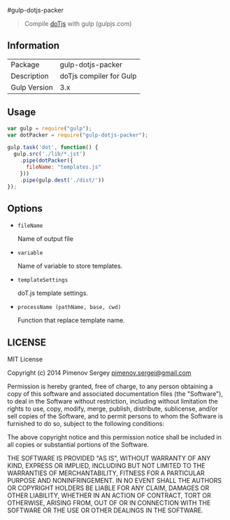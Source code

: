 #gulp-dotjs-packer

> Compile [doTjs](https://github.com/olado/doT) with gulp (gulpjs.com)

## Information

<table>
<tr> 
<td>Package</td><td>gulp-dotjs-packer</td>
</tr>
<tr>
<td>Description</td>
<td>doTjs compiler for Gulp</td>
</tr>
<tr>
<td>Gulp Version</td>
<td>3.x</td>
</tr>
</table>

## Usage

```javascript
var gulp = require("gulp");
var dotPacker = require("gulp-dotjs-packer");

gulp.task('dot', function() {
  gulp.src('./lib/*.jst')
	.pipe(dotPacker({
      fileName: "templates.js"
    }))
    .pipe(gulp.dest('./dist/'))
});
```

## Options

- `fileName`
	
	Name of output file

- `variable`

	Name of variable to store templates.

- `templateSettings`

	doT.js template settings.

- `processName (pathName, base, cwd)`

	Function that replace template name.

## LICENSE

MIT License

Copyright (c) 2014 Pimenov Sergey pimenov.sergei@gmail.com

Permission is hereby granted, free of charge, to any person obtaining a copy of this software and associated documentation files (the "Software"), to deal in the Software without restriction, including without limitation the rights to use, copy, modify, merge, publish, distribute, sublicense, and/or sell copies of the Software, and to permit persons to whom the Software is furnished to do so, subject to the following conditions:

The above copyright notice and this permission notice shall be included in all copies or substantial portions of the Software.

THE SOFTWARE IS PROVIDED "AS IS", WITHOUT WARRANTY OF ANY KIND, EXPRESS OR IMPLIED, INCLUDING BUT NOT LIMITED TO THE WARRANTIES OF MERCHANTABILITY, FITNESS FOR A PARTICULAR PURPOSE AND NONINFRINGEMENT. IN NO EVENT SHALL THE AUTHORS OR COPYRIGHT HOLDERS BE LIABLE FOR ANY CLAIM, DAMAGES OR OTHER LIABILITY, WHETHER IN AN ACTION OF CONTRACT, TORT OR OTHERWISE, ARISING FROM, OUT OF OR IN CONNECTION WITH THE SOFTWARE OR THE USE OR OTHER DEALINGS IN THE SOFTWARE.